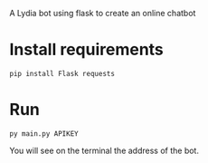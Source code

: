 A Lydia bot using flask to create an online chatbot

# Install requirements

`pip install Flask requests`

# Run

`py main.py APIKEY`

You will see on the terminal the address of the bot.

